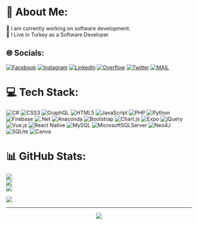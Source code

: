 # 💫 About Me:
🔭 I am currently working on software development.<br> 📍  I Live in Turkey as a Software Developer


## 🌐 Socials:

[![Facebook](https://img.shields.io/badge/Facebook-%231877F2.svg?logo=Facebook&logoColor=white)](https://facebook.com/ferobasqan) [![Instagram](https://img.shields.io/badge/Instagram-%23E4405F.svg?logo=Instagram&logoColor=white)](https://instagram.com/ferhatcengizz._) [![LinkedIn](https://img.shields.io/badge/LinkedIn-%230077B5.svg?logo=linkedin&logoColor=white)](https://linkedin.com/in/ferhat-cengiz-8447a3207) [![
Overflow](https://img.shields.io/badge/-Stackoverflow-FE7A16?logo=stack-overflow&logoColor=white)](https://stackoverflow.com/users/20153584/ferhat-cengiz) [![Twitter](https://img.shields.io/badge/Twitter-%231DA1F2.svg?logo=Twitter&logoColor=white)](https://twitter.com/FerhatCengzz) 
[![MAIL](https://img.shields.io/badge/Mail-ferhat.cengiz13%40outlook.com-brightgreen)](mailto:ferhat.cengiz13@outlook.com)

# 💻 Tech Stack:
![C#](https://img.shields.io/badge/c%23-%23239120.svg?style=for-the-badge&logo=c-sharp&logoColor=white) ![CSS3](https://img.shields.io/badge/css3-%231572B6.svg?style=for-the-badge&logo=css3&logoColor=white) ![GraphQL](https://img.shields.io/badge/-GraphQL-E10098?style=for-the-badge&logo=graphql&logoColor=white) ![HTML5](https://img.shields.io/badge/html5-%23E34F26.svg?style=for-the-badge&logo=html5&logoColor=white) ![JavaScript](https://img.shields.io/badge/javascript-%23323330.svg?style=for-the-badge&logo=javascript&logoColor=%23F7DF1E) ![PHP](https://img.shields.io/badge/php-%23777BB4.svg?style=for-the-badge&logo=php&logoColor=white) ![Python](https://img.shields.io/badge/python-3670A0?style=for-the-badge&logo=python&logoColor=ffdd54) ![Firebase](https://img.shields.io/badge/firebase-%23039BE5.svg?style=for-the-badge&logo=firebase) ![.Net](https://img.shields.io/badge/.NET-5C2D91?style=for-the-badge&logo=.net&logoColor=white) ![Anaconda](https://img.shields.io/badge/Anaconda-%2344A833.svg?style=for-the-badge&logo=anaconda&logoColor=white) ![Bootstrap](https://img.shields.io/badge/bootstrap-%23563D7C.svg?style=for-the-badge&logo=bootstrap&logoColor=white) ![Chart.js](https://img.shields.io/badge/chart.js-F5788D.svg?style=for-the-badge&logo=chart.js&logoColor=white) ![Expo](https://img.shields.io/badge/expo-1C1E24?style=for-the-badge&logo=expo&logoColor=#D04A37) ![jQuery](https://img.shields.io/badge/jquery-%230769AD.svg?style=for-the-badge&logo=jquery&logoColor=white) ![Vue.js](https://img.shields.io/badge/vuejs-%2335495e.svg?style=for-the-badge&logo=vuedotjs&logoColor=%234FC08D) ![React Native](https://img.shields.io/badge/react_native-%2320232a.svg?style=for-the-badge&logo=react&logoColor=%2361DAFB) ![MySQL](https://img.shields.io/badge/mysql-%2300f.svg?style=for-the-badge&logo=mysql&logoColor=white) ![MicrosoftSQLServer](https://img.shields.io/badge/Microsoft%20SQL%20Sever-CC2927?style=for-the-badge&logo=microsoft%20sql%20server&logoColor=white) 	![Neo4J](https://img.shields.io/badge/Neo4j-008CC1?style=for-the-badge&logo=neo4j&logoColor=white) ![SQLite](https://img.shields.io/badge/sqlite-%2307405e.svg?style=for-the-badge&logo=sqlite&logoColor=white) ![Canva](https://img.shields.io/badge/Canva-%2300C4CC.svg?style=for-the-badge&logo=Canva&logoColor=white)
# 📊 GitHub Stats:
![](https://github-readme-stats.vercel.app/api?username=ferhatcengz&theme=vue&hide_border=false&include_all_commits=false&count_private=false)<br/>
![](https://github-readme-streak-stats.herokuapp.com/?user=ferhatcengz&theme=vue&hide_border=false)<br/>
![](https://github-readme-stats.vercel.app/api/top-langs/?username=ferhatcengz&theme=vue&hide_border=false&include_all_commits=false&count_private=false&layout=compact)

<!--
<p style="width:100%"><a href="https://github.com/ryo-ma/github-profile-trophy"><img src="https://github-profile-trophy.vercel.app/?username=ferhatcengz&title=Repositories,Commits" alt="ferhatcengz" /></a></p>
--->

[![](https://visitcount.itsvg.in/api?id=ferhatcengz&icon=5&color=3)](https://visitcount.itsvg.in)

<!-- Proudly created with GPRM ( https://gprm.itsvg.in ) -->

---
<p align="center"><img src="https://komarev.com/ghpvc/?username=ferhatcengz&color=a6920f"/></p>



